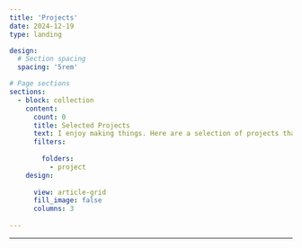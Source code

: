 ```yaml
---
title: 'Projects'
date: 2024-12-19
type: landing

design:
  # Section spacing
  spacing: '5rem'

# Page sections
sections:
  - block: collection
    content:
      count: 0
      title: Selected Projects
      text: I enjoy making things. Here are a selection of projects that I have worked on over the years.
      filters:
     
        folders:
          - project
    design:
    
      view: article-grid
      fill_image: false
      columns: 3
   
---
```

      
   
---
